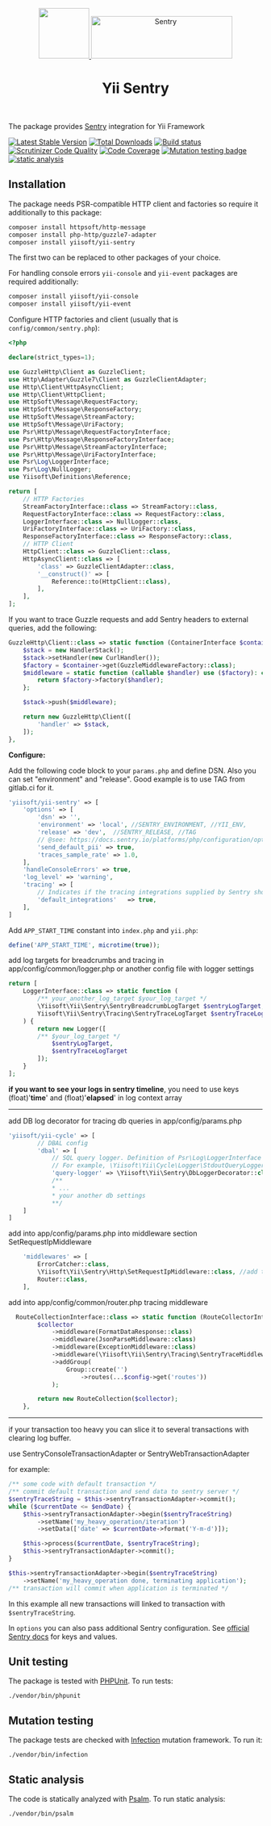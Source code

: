 <p align="center">
    <a href="https://github.com/yiisoft" target="_blank">
        <img src="https://yiisoft.github.io/docs/images/yii_logo.svg" height="100px">
    </a>
    <a href="https://sentry.io/" target="_blank">
      <img src="https://sentry-brand.storage.googleapis.com/sentry-wordmark-dark-280x84.png" alt="Sentry" width="280" height="84">
    </a>
    <h1 align="center">Yii Sentry</h1>
    <br>
</p>

The package provides [Sentry](https://sentry.io/) integration for Yii Framework

[![Latest Stable Version](https://poser.pugx.org/yiisoft/yii-sentry/v/stable.png)](https://packagist.org/packages/yiisoft/yii-sentry)
[![Total Downloads](https://poser.pugx.org/yiisoft/yii-sentry/downloads.png)](https://packagist.org/packages/yiisoft/yii-sentry)
[![Build status](https://github.com/yiisoft/yii-sentry/workflows/build/badge.svg)](https://github.com/yiisoft/yii-sentry/actions?query=workflow%3Abuild)
[![Scrutinizer Code Quality](https://scrutinizer-ci.com/g/yiisoft/yii-sentry/badges/quality-score.png?b=master)](https://scrutinizer-ci.com/g/yiisoft/yii-sentry/?branch=master)
[![Code Coverage](https://scrutinizer-ci.com/g/yiisoft/yii-sentry/badges/coverage.png?b=master)](https://scrutinizer-ci.com/g/yiisoft/yii-sentry/?branch=master)
[![Mutation testing badge](https://img.shields.io/endpoint?style=flat&url=https%3A%2F%2Fbadge-api.stryker-mutator.io%2Fgithub.com%2Fyiisoft%2Fyii-sentry%2Fmaster)](https://dashboard.stryker-mutator.io/reports/github.com/yiisoft/yii-sentry/master)
[![static analysis](https://github.com/yiisoft/yii-sentry/workflows/static%20analysis/badge.svg)](https://github.com/yiisoft/yii-sentry/actions?query=workflow%3A%22static+analysis%22)

## Installation

The package needs PSR-compatible HTTP client and factories so require it additionally to this package:

```bash
composer install httpsoft/http-message
composer install php-http/guzzle7-adapter
composer install yiisoft/yii-sentry
```

The first two can be replaced to other packages of your choice.

For handling console errors `yii-console` and `yii-event` packages are required additionally:

```bash
composer install yiisoft/yii-console
composer install yiisoft/yii-event
```

Configure HTTP factories and client (usually that is `config/common/sentry.php`):

```php
<?php

declare(strict_types=1);

use GuzzleHttp\Client as GuzzleClient;
use Http\Adapter\Guzzle7\Client as GuzzleClientAdapter;
use Http\Client\HttpAsyncClient;
use Http\Client\HttpClient;
use HttpSoft\Message\RequestFactory;
use HttpSoft\Message\ResponseFactory;
use HttpSoft\Message\StreamFactory;
use HttpSoft\Message\UriFactory;
use Psr\Http\Message\RequestFactoryInterface;
use Psr\Http\Message\ResponseFactoryInterface;
use Psr\Http\Message\StreamFactoryInterface;
use Psr\Http\Message\UriFactoryInterface;
use Psr\Log\LoggerInterface;
use Psr\Log\NullLogger;
use Yiisoft\Definitions\Reference;

return [
    // HTTP Factories
    StreamFactoryInterface::class => StreamFactory::class,
    RequestFactoryInterface::class => RequestFactory::class,
    LoggerInterface::class => NullLogger::class,
    UriFactoryInterface::class => UriFactory::class,
    ResponseFactoryInterface::class => ResponseFactory::class,
    // HTTP Client
    HttpClient::class => GuzzleClient::class,
    HttpAsyncClient::class => [
        'class' => GuzzleClientAdapter::class,
        '__construct()' => [
            Reference::to(HttpClient::class),
        ],
    ],
];
```

If you want to trace Guzzle requests and add Sentry headers to external queries, add the following:

```php 
GuzzleHttp\Client::class => static function (ContainerInterface $container) {
    $stack = new HandlerStack();
    $stack->setHandler(new CurlHandler());
    $factory = $container->get(GuzzleMiddlewareFactory::class);
    $middleware = static function (callable $handler) use ($factory): callable {
        return $factory->factory($handler);
    };

    $stack->push($middleware);

    return new GuzzleHttp\Client([
        'handler' => $stack,
    ]);
},
```


**Configure:**

Add the following code block to your `params.php` and define DSN. Also you can set "environment" and "release". Good example is to use TAG from gitlab.ci for it.
```php 
'yiisoft/yii-sentry' => [
    'options' => [
        'dsn' => '',
        'environment' => 'local', //SENTRY_ENVIRONMENT, //YII_ENV,
        'release' => 'dev',  //SENTRY_RELEASE, //TAG
        // @see: https://docs.sentry.io/platforms/php/configuration/options/#send-default-pii
        'send_default_pii' => true,
        'traces_sample_rate' => 1.0,
    ],
    'handleConsoleErrors' => true,
    'log_level' => 'warning',
    'tracing' => [
        // Indicates if the tracing integrations supplied by Sentry should be loaded
        'default_integrations'   => true,
    ],
]
```

Add `APP_START_TIME` constant into `index.php` and `yii.php`:

```php
define('APP_START_TIME', microtime(true));
```

add log targets for breadcrumbs and tracing in app/config/common/logger.php
or another config file with logger settings

```php 
return [
    LoggerInterface::class => static function (
        /** your_another_log_target $your_log_target */
        \Yiisoft\Yii\Sentry\SentryBreadcrumbLogTarget $sentryLogTarget,
        Yiisoft\Yii\Sentry\Tracing\SentryTraceLogTarget $sentryTraceLogTarget
    ) {
        return new Logger([
        /** $your_log_target */
            $sentryLogTarget,
            $sentryTraceLogTarget
        ]);
    }
];
```
**if you want to see your logs in sentry timeline**, you need to use keys (float)'**time**' and (float)'**elapsed**' in log context array
_____

add DB log decorator for tracing db queries in app/config/params.php
```php
'yiisoft/yii-cycle' => [
        // DBAL config
        'dbal' => [
            // SQL query logger. Definition of Psr\Log\LoggerInterface
            // For example, \Yiisoft\Yii\Cycle\Logger\StdoutQueryLogger::class
            'query-logger' => \Yiisoft\Yii\Sentry\DbLoggerDecorator::class,
            /**
            * ...
            * your another db settings 
            **/
    ]
]
```

add into app/config/params.php into middleware section  SetRequestIpMiddleware
```php
    'middlewares' => [
        ErrorCatcher::class,
        \Yiisoft\Yii\Sentry\Http\SetRequestIpMiddleware::class, //add this
        Router::class,
    ],
```

add into app/config/common/router.php tracing middleware
```php
  RouteCollectionInterface::class => static function (RouteCollectorInterface $collector) use ($config) {
        $collector
            ->middleware(FormatDataResponse::class)
            ->middleware(JsonParseMiddleware::class)
            ->middleware(ExceptionMiddleware::class)
            ->middleware(\Yiisoft\Yii\Sentry\Tracing\SentryTraceMiddleware::class) // add this
            ->addGroup(
                Group::create('')
                    ->routes(...$config->get('routes'))
            );

        return new RouteCollection($collector);
    },
 ```

________




if your transaction too heavy you can slice it to several transactions with clearing log buffer.

use SentryConsoleTransactionAdapter or SentryWebTransactionAdapter

for example:

```php
/** some code with default transaction */
/** commit default transaction and send data to sentry server */
$sentryTraceString = $this->sentryTransactionAdapter->commit();
while ($currentDate <= $endDate) {
    $this->sentryTransactionAdapter->begin($sentryTraceString)
        ->setName('my_heavy_operation/iteration')
        ->setData(['date' => $currentDate->format('Y-m-d')]);

    $this->process($currentDate, $sentryTraceString);
    $this->sentryTransactionAdapter->commit();
}

$this->sentryTransactionAdapter->begin($sentryTraceString)
    ->setName('my_heavy_operation done, terminating application');
/** transaction will commit when application is terminated */
```
In this example all new transactions will linked to transaction with `$sentryTraceString`.


In `options` you can also pass additional Sentry configuration. See 
[official Sentry docs](https://docs.sentry.io/platforms/php/configuration/options/) for keys and values.

## Unit testing

The package is tested with [PHPUnit](https://phpunit.de/). To run tests:

```shell
./vendor/bin/phpunit
```

## Mutation testing

The package tests are checked with [Infection](https://infection.github.io/) mutation framework. To run it:

```shell
./vendor/bin/infection
```

## Static analysis

The code is statically analyzed with [Psalm](https://psalm.dev). To run static analysis:

```shell
./vendor/bin/psalm
```
